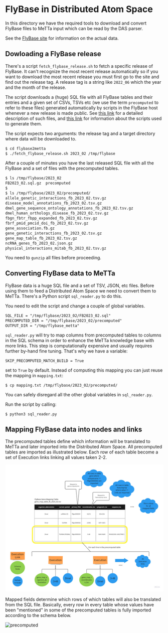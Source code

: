 # FlyBase in Distributed Atom Space

In this directory we have the required tools to download and convert FlyBase files to MeTTa input which can be read by the DAS parser.

See the [FlyBase site](https://flybase.org/) for information on the actual data.

## Dowloading a FlyBase release

There's a script `fetch_flybase_release.sh` to fetch a specific release of FlyBase. It can't recognize the most recent release automatically so if you want to download the most recent release you must first go to the site and find out the release tag. A release tag is a string like `2022_06` which the year and the month of the release.

The script downloads a (huge) SQL file with all FlyBase tables and their entries and a given set of CSVs, TSVs etc (we use the term `precomputed` to refer to these files) generated automatically by scripts in the FlyBase host whenever a new release is made public. See [this link](https://wiki.flybase.org/wiki/FlyBase:Downloads_Overview) for a detailed description of such files, and [this link](https://github.com/FlyBase/harvdev-bulk-reports#GoCDPipeline) for information about the scripts used to generate them.

The script expects two arguments: the release tag and a target directory where data will be downloaded to.

```
$ cd flybase2metta
$ ./fetch_flybase_release.sh 2023_02 /tmp/flybase
```

After a couple of minutes you have the last released SQL file with all the FlyBase and a set of files with the precomputed tables.

```
$ ls /tmp/flybase/2023_02
FB2023_02.sql.gz  precomputed
$
$ ls /tmp/flybase/2023_02/precomputed/
allele_genetic_interactions_fb_2023_02.tsv.gz
disease_model_annotations_fb_2023_02.tsv.gz
dmel_gene_sequence_ontology_annotations_fb_2023_02.tsv.gz
dmel_human_orthologs_disease_fb_2023_02.tsv.gz
fbgn_fbtr_fbpp_expanded_fb_2023_02.tsv.gz
fbrf_pmid_pmcid_doi_fb_2023_02.tsv.gz
gene_association.fb.gz
gene_genetic_interactions_fb_2023_02.tsv.gz
gene_map_table_fb_2023_02.tsv.gz
ncRNA_genes_fb_2023_02.json.gz
physical_interactions_mitab_fb_2023_02.tsv.gz
```

You need to `gunzip` all files before proceeding.

## Converting FlyBase data to MeTTa

FlyBase data is a huge SQL file and a set of TSV, JSON, etc files. Before using them to feed a Distributed Atom Space we need to convert them to MeTTa. There's a Python script `sql_reader.py` to do this.

You need to edit the script and change a couple of global variables.

```
SQL_FILE = "/tmp/flybase/2023_02/FB2023_02.sql"
PRECOMPUTED_DIR = "/tmp/flybase/2023_02/precomputed"
OUTPUT_DIR = "/tmp/flybase_metta"
```

`sql_reader.py` will try to map columns from precomputed tables to columns in the SQL schema in order to enhance the MeTTa knowledge base with more links. This step is computationally expensive and usually requires further by-hand fine tuning. That's why we have a variable:

```
SKIP_PRECOMPUTED_MATCH_BUILD = True
```

set to `True` by default. Instead of computing this mapping you can just reuse the mapping in `mapping.txt`:

```
$ cp mapping.txt /tmp/flybase/2023_02/precomputed/
```

You can safely disregard all the other global variables in `sql_reader.py`.

Run the script by calling:

```
$ python3 sql_reader.py
```

## Mapping FlyBase data into nodes and links

The precomputed tables define which information will be translated to MeTTa and later imported into the Distributed Atom Space. All precomputed tables are imported as illustrated below.
Each row of each table become a set of Execution links linking all values taken 2-2.

![precomputed](precomputed.jpg)

Mapped fields determine which rows of which tables will also be translated from the SQL file. Basically, every row in every table whose values have been "mentioned" in some of the precomputed tables is fully imported according to the schema below.

![precomputed](sql.jpg)
